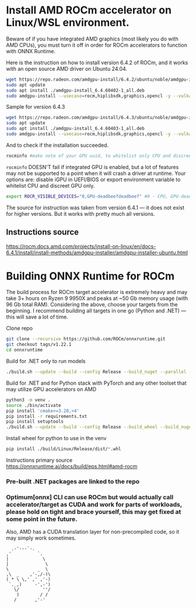 # Install AMD ROCm accelerator on Linux/WSL environment.
Beware of if you have integrated AMD graphics (most likely you do with AMD CPUs), you must turn it off in order for ROCm accelerators to function with ONNX Runtime.

Here is the instruction on how to install version 6.4.2 of ROCm, and it works with an open source AMD driver on Ubuntu 24.04.
```bash
wget https://repo.radeon.com/amdgpu-install/6.4.2/ubuntu/noble/amdgpu-install_6.4.60402-1_all.deb
sudo apt update
sudo apt install ./amdgpu-install_6.4.60402-1_all.deb
sudo amdgpu-install --usecase=rocm,hiplibsdk,graphics,opencl -y --vulkan=amdvlk --no-dkms
```

Sample for version 6.4.3 
```bash
wget https://repo.radeon.com/amdgpu-install/6.4.3/ubuntu/noble/amdgpu-install_6.4.60403-1_all.deb
sudo apt update
sudo apt install ./amdgpu-install_6.4.60403-1_all.deb
sudo amdgpu-install --usecase=rocm,hiplibsdk,graphics,opencl -y --vulkan=amdvlk --no-dkms
```

And to check if the installation succeeded.
```bash
rocminfo #make note of your GPU uuid, to whitelist only CPU and discreet GPU on the next step
```

`rocminfo` DOESN'T fail if integrated GPU is enabled, but a lot of features may not be supported to a point when it will crash a driver at runtime.
Your options are: disable iGPU in UEFI/BIOS or export environment variable to whitelist CPU and discreet GPU only.
```bash
export ROCR_VISIBLE_DEVICES="0,GPU-deadbeefdeadbeef" #0 - CPU, GPU-deadbeefdeadbeef - GPU.
```

The source for instruction was taken from version 6.4.1 — it does not exist for higher versions. But it works with pretty much all versions.

## Instructions source
https://rocm.docs.amd.com/projects/install-on-linux/en/docs-6.4.1/install/install-methods/amdgpu-installer/amdgpu-installer-ubuntu.html

# Building ONNX Runtime for ROCm

The build process for ROCm target accelerator is extremely heavy and may take 3+ hours on Ryzen 9 9950X and peaks at ~50 Gb memory usage (with 96 Gb total RAM).
Considering the above, choose your targets from the beginning. I recommend building all targets in one go (Python and .NET) — this will save a lot of time.

Clone repo
```bash
git clone --recursive https://github.com/ROCm/onnxruntime.git
git checkout tags/v1.22.1
cd onnxruntime
```

Build for .NET only to run models
```bash
./build.sh --update --build --config Release --build_nuget --parallel --use_rocm --rocm_home /opt/rocm --skip_tests
```

Build for .NET and for Python stack with PyTorch and any other toolset that may utilize GPU accelerators on AMD 

```bash
python3 -m venv .
source ./bin/activate
pip install 'cmake>=3.28,<4'
pip install -r requirements.txt
pip install setuptools
./build.sh --update --build --config Release --build_wheel --build_nuget --parallel --use_rocm --rocm_home /opt/rocm --skip_tests
```

Install wheel for python to use in the venv
```bash
pip install ./build/Linux/Release/dist/*.whl
```
Instructions primary source
https://onnxruntime.ai/docs/build/eps.html#amd-rocm

### Pre-built .NET packages are linked to the repo

### Optimum[onnx] CLI can use ROCm but would actually call accelerator/target as CUDA and work for parts of workloads, please hold on tight and brace yourself, this may get fixed at some point in the future.
Also, AMD has a CUDA translation layer for non-precompiled code, so it may simply work sometimes.
```text
  .-'---`-.
,'          `.
|             \
|              \
\           _  \
,\  _    ,'-,/-)\
( * \ \,' ,' ,'-)
 `._,)     -',-')
   \/         ''/
    )        / /
   /       ,'-'
```